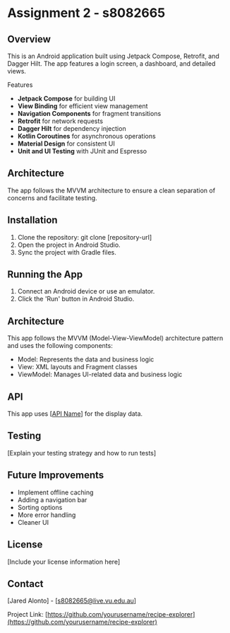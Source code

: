 # Assignment 2 - s8082665

## Overview

This is an Android application built using Jetpack Compose, Retrofit, and Dagger Hilt. The app features a login screen, a dashboard, and detailed views.

Features

- **Jetpack Compose** for building UI
- **View Binding** for efficient view management
- **Navigation Components** for fragment transitions
- **Retrofit** for network requests
- **Dagger Hilt** for dependency injection
- **Kotlin Coroutines** for asynchronous operations
- **Material Design** for consistent UI
- **Unit and UI Testing** with JUnit and Espresso

## Architecture

The app follows the MVVM architecture to ensure a clean separation of concerns and facilitate testing.

## Installation

1. Clone the repository: git clone [repository-url]
2. Open the project in Android Studio.
3. Sync the project with Gradle files.

## Running the App
1. Connect an Android device or use an emulator.
2. Click the 'Run' button in Android Studio.

## Architecture
This app follows the MVVM (Model-View-ViewModel) architecture pattern and uses the following components:
- Model: Represents the data and business logic
- View: XML layouts and Fragment classes
- ViewModel: Manages UI-related data and business logic

## API
This app uses [[API Name](https://nit3213-api-h2b3-latest.onrender.com/)] for the display data.

## Testing
[Explain your testing strategy and how to run tests]

## Future Improvements
- Implement offline caching
- Adding a navigation bar
- Sorting options
- More error handling
- Cleaner UI


## License
[Include your license information here]

## Contact
[Jared Alonto] - [s8082665@live.vu.edu.au]

Project Link: [https://github.com/yourusername/recipe-explorer](https://github.com/yourusername/recipe-explorer)
